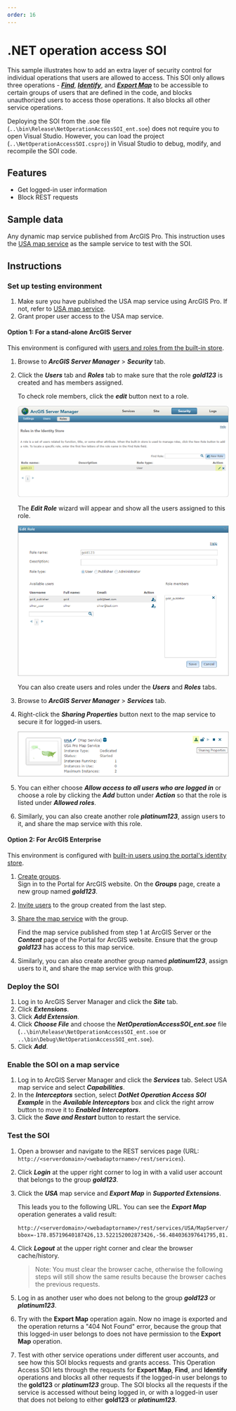 ```yaml
---
order: 16
---
```


# .NET operation access SOI

This sample illustrates how to add an extra layer of security control for individual operations that users are allowed to access. This SOI only allows three operations - [***Find***](https://developers.arcgis.com/rest/services-reference/find.htm), [***Identify***](https://developers.arcgis.com/rest/services-reference/identify-map-service-.htm), and [***Export Map***](https://developers.arcgis.com/rest/services-reference/export-map.htm) to be accessible to certain groups of users that are defined in the code, and blocks unauthorized users to access those operations. It also blocks all other service operations.

Deploying the SOI from the .soe file (`..\bin\Release\NetOperationAccessSOI_ent.soe`) does not require you to open Visual Studio. However, you can load the project (`..\NetOperationAccessSOI.csproj`) in Visual Studio to debug, modify, and recompile the SOI code.


## Features

  * Get logged-in user information
  * Block REST requests

## Sample data
  Any dynamic map service published from ArcGIS Pro. This instruction uses the [USA map service](https://github.com/Esri/arcgis-enterprise-sdk-resources/tree/master/Samples) as the sample service to test with the SOI.

## Instructions

### Set up testing environment

1. Make sure you have published the USA map service using ArcGIS Pro. If not, refer to [USA map service](https://github.com/Esri/arcgis-enterprise-sdk-resources/tree/master/Samples).
2. Grant proper user access to the USA map service.

#### Option 1: For a stand-alone ArcGIS Server
This environment is configured with [users and roles from the built-in store](https://enterprise.arcgis.com/en/server/latest/administer/windows/securing-services-with-users-and-roles-specific-to-arcgis-server.htm#GUID-9D46D38D-DA48-47BE-A776-DD84C1CD0F4B).

1. Browse to ***ArcGIS Server Manager*** > ***Security*** tab.
2. Click the ***Users*** tab and ***Roles*** tab to make sure that the role ***gold123*** is created and has members assigned.

   To check role members, click the ***edit*** button next to a role.

   ![](../../../../images/netsp/NetOp1.png "Net Operation Access SOI Sample")

   The ***Edit Role*** wizard will appear and show all the users assigned to this role.

   ![](../../../../images/netsp/NetOp2.png "Net Operation Access SOI Sample")

   You can also create users and roles under the ***Users*** and ***Roles*** tabs.
3. Browse to ***ArcGIS Server Manager*** > ***Services*** tab.
4. Right-click the ***Sharing Properties*** button next to the map service to secure it for logged-in users.

   ![](../../../../images/netsp/NetLayer3.png "Net Operation Access SOI Sample")
5. You can either choose ***Allow access to all users who are logged in*** or choose a role by clicking the ***Add*** button under ***Action*** so that the role is listed under ***Allowed roles***.
6. Similarly, you can also create another role ***platinum123***, assign users to it, and share the map service with this role.

#### Option 2: For ArcGIS Enterprise
This environment is configured with [built-in users using the portal's identity store](https://enterprise.arcgis.com/en/portal/latest/administer/windows/about-configuring-portal-authentication.htm#ESRI_SECTION1_AA40A239CE81485CB4F7A91BBDDFE845).

1. [Create groups](https://enterprise.arcgis.com/en/portal/latest/administer/windows/create-groups.htm).\
Sign in to the Portal for ArcGIS website. On the ***Groups*** page, create a new group named ***gold123***.
2. [Invite users](https://enterprise.arcgis.com/en/portal/latest/administer/windows/manage-groups.htm#ESRI_SECTION1_123F1B9DC1DF41A3A2EA6EAE6486CF9E) to the group created from the last step.
3. [Share the map service](https://enterprise.arcgis.com/en/portal/latest/use/share-items.htm#ESRI_SECTION1_0CF790E7414B48BEB0E69484A76D6A03) with the group.

   Find the map service published from step 1 at ArcGIS Server or the ***Content*** page of the Portal for ArcGIS website. Ensure that the group ***gold123*** has access to this map service.
4. Similarly, you can also create another group named ***platinum123***, assign users to it, and share the map service with this group.

### Deploy the SOI

1. Log in to ArcGIS Server Manager and click the ***Site*** tab.
2. Click ***Extensions***.
3. Click ***Add Extension***.
4. Click ***Choose File*** and choose the ***NetOperationAccessSOI_ent.soe*** file (`..\bin\Release\NetOperationAccessSOI_ent.soe` or `..\bin\Debug\NetOperationAccessSOI_ent.soe`).
5. Click ***Add***.

### Enable the SOI on a map service

1. Log in to ArcGIS Server Manager and click the ***Services*** tab. Select USA map service and select ***Capabilities***.
2. In the ***Interceptors*** section, select ***DotNet Operation Access SOI Example*** in the ***Available Interceptors*** box and click the right arrow button to move it to ***Enabled Interceptors***.
3. Click the ***Save and Restart*** button to restart the service.

### Test the SOI

1. Open a browser and navigate to the REST services page (URL: `http://<serverdomain>/<webadaptorname>/rest/services`).
2. Click ***Login*** at the upper right corner to log in with a valid user account that belongs to the group ***gold123***.
3. Click the ***USA*** map service and ***Export Map*** in ***Supported Extensions***.

   This leads you to the following URL. You can see the ***Export Map*** operation generates a valid result:

   ```
   http://<serverdomain>/<webadaptorname>/rest/services/USA/MapServer/export?bbox=-178.85719640187426,13.522152002873426,-56.484036397641795,81.72479317856566
   ```
4. Click ***Logout*** at the upper right corner and clear the browser cache/history. 

   > Note: You must clear the browser cache, otherwise the following steps will still show the same results because the browser caches the previous requests.

5. Log in as another user who does not belong to the group ***gold123*** or ***platinum123***.
6. Try with the **Export Map** operation again. Now no image is exported and the operation returns a "404 Not Found" error, because the group that this logged-in user belongs to does not have permission to the **Export Map** operation. 
7. Test with other service operations under different user accounts, and see how this SOI blocks requests and grants access. This Operation Access SOI lets through the requests for **Export Map**, **Find**, and **Identify** operations and blocks all other requests if the logged-in user belongs to the **gold123** or ***platinum123*** group. The SOI blocks all the requests if the service is accessed without being logged in, or with a logged-in user that does not belong to either **gold123** or ***platinum123***.
